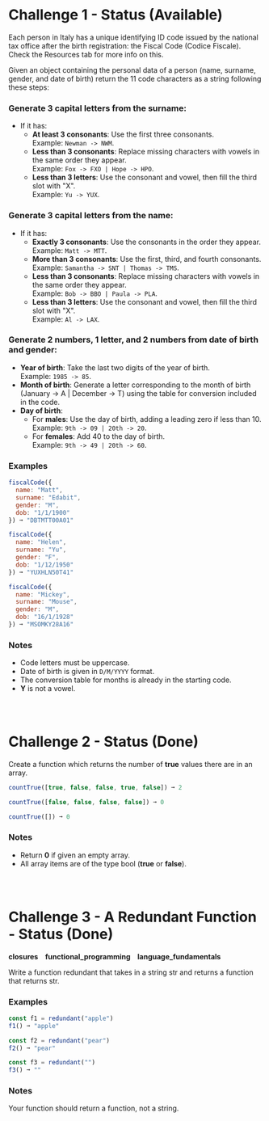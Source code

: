  # Challenge 1 - Status (Available)
Each person in Italy has a unique identifying ID code issued by the national tax office after the birth registration: the Fiscal Code (Codice Fiscale). Check the Resources tab for more info on this.

Given an object containing the personal data of a person (name, surname, gender, and date of birth) return the 11 code characters as a string following these steps:

### Generate 3 capital letters from the surname:
- If it has:
  - **At least 3 consonants**: Use the first three consonants.  
    Example: `Newman -> NWM`.
  - **Less than 3 consonants**: Replace missing characters with vowels in the same order they appear.  
    Example: `Fox -> FXO | Hope -> HPO`.
  - **Less than 3 letters**: Use the consonant and vowel, then fill the third slot with "X".  
    Example: `Yu -> YUX`.

### Generate 3 capital letters from the name:
- If it has:
  - **Exactly 3 consonants**: Use the consonants in the order they appear.  
    Example: `Matt -> MTT`.
  - **More than 3 consonants**: Use the first, third, and fourth consonants.  
    Example: `Samantha -> SNT | Thomas -> TMS`.
  - **Less than 3 consonants**: Replace missing characters with vowels in the same order they appear.  
    Example: `Bob -> BBO | Paula -> PLA`.
  - **Less than 3 letters**: Use the consonant and vowel, then fill the third slot with "X".  
    Example: `Al -> LAX`.

### Generate 2 numbers, 1 letter, and 2 numbers from date of birth and gender:
- **Year of birth**: Take the last two digits of the year of birth.  
  Example: `1985 -> 85`.
- **Month of birth**: Generate a letter corresponding to the month of birth (January -> A | December -> T) using the table for conversion included in the code.
- **Day of birth**:
  - For **males**: Use the day of birth, adding a leading zero if less than 10.  
    Example: `9th -> 09 | 20th -> 20`.
  - For **females**: Add 40 to the day of birth.  
    Example: `9th -> 49 | 20th -> 60`.

### Examples
```javascript
fiscalCode({
  name: "Matt",
  surname: "Edabit",
  gender: "M",
  dob: "1/1/1900"
}) ➞ "DBTMTT00A01"

fiscalCode({
  name: "Helen",
  surname: "Yu",
  gender: "F",
  dob: "1/12/1950"
}) ➞ "YUXHLN50T41"

fiscalCode({
  name: "Mickey",
  surname: "Mouse",
  gender: "M",
  dob: "16/1/1928"
}) ➞ "MSOMKY28A16"
```
### Notes
- Code letters must be uppercase.
- Date of birth is given in `D/M/YYYY` format.
- The conversion table for months is already in the starting code.
- **Y** is not a vowel.

<div style="margin-top: 80px;"></div>


# Challenge 2 - Status (Done)
Create a function which returns the number of **true** values there are in an array.

```javascript
countTrue([true, false, false, true, false]) ➞ 2

countTrue([false, false, false, false]) ➞ 0

countTrue([]) ➞ 0
```

### Notes
- Return **0** if given an empty array.
- All array items are of the type bool (**true** or **false**).

<div style="margin-top: 80px;"></div>


# Challenge 3 - A Redundant Function - Status (Done)
**closures** <span style = "margin-right: 10px"></span> **functional_programming** <span style = "margin-right: 10px"></span> **language_fundamentals**

Write a function redundant that takes in a string str and returns a function that returns str.

### Examples
```javascript
const f1 = redundant("apple")
f1() ➞ "apple"

const f2 = redundant("pear")
f2() ➞ "pear"

const f3 = redundant("")
f3() ➞ ""
```
### Notes
Your function should return a function, not a string.


